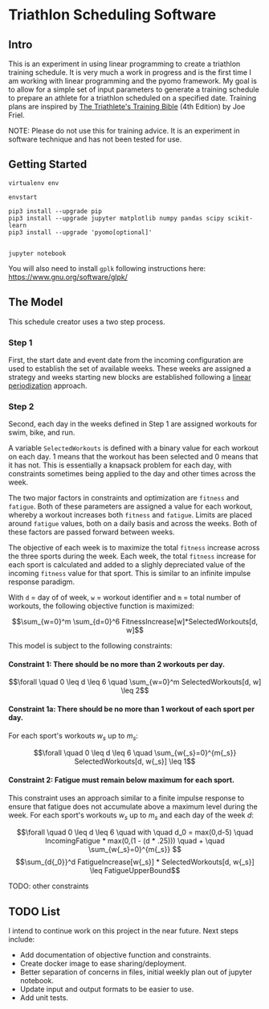 # Triathlon Scheduling Software

## Intro

This is an experiment in using linear programming to create a triathlon training schedule. It is very much a work in progress and is the first time I am working with linear programming and the pyomo framework. My goal is to allow for a simple set of input parameters to generate a training schedule to prepare an athlete for a triathlon scheduled on a specified date. Training plans are inspired by [The Triathlete's Training Bible](https://www.amazon.com/Triathletes-Training-Bible-Worlds-Comprehensive/dp/1937715442) (4th Edition) by Joe Friel.

NOTE: Please do not use this for training advice. It is an experiment in software technique and has not been tested for use.

## Getting Started

```
virtualenv env

envstart

pip3 install --upgrade pip
pip3 install --upgrade jupyter matplotlib numpy pandas scipy scikit-learn
pip3 install --upgrade 'pyomo[optional]' 


jupyter notebook
```

You will also need to install `gplk` following instructions here: https://www.gnu.org/software/glpk/

## The Model

This schedule creator uses a two step process. 

### Step 1

First, the start date and event date from the incoming configuration are used to establish the set of available weeks. These weeks are assigned a strategy and weeks starting new blocks are established following a [linear periodization](https://en.wikipedia.org/wiki/Sports_periodization) approach.

### Step 2

Second, each day in the weeks defined in Step 1 are assigned workouts for swim, bike, and run.

A variable `SelectedWorkouts` is defined with a binary value for each workout on each day. 1 means that the workout has been selected and 0 means that it has not. This is essentially a knapsack problem for each day, with constraints sometimes being applied to the day and other times across the week.

The two major factors in constraints and optimization are `fitness` and `fatigue`. Both of these parameters are assigned a value for each workout, whereby a workout increases both `fitness` and `fatigue`. Limits are placed around `fatigue` values, both on a daily basis and across the weeks. Both of these factors are passed forward between weeks.

The objective of each week is to maximize the total `fitness` increase across the three sports during the week. Each week, the total `fitness` increase for each sport is calculated and added to a slighly depreciated value of the incoming `fitness` value for that sport. This is similar to an infinite impulse response paradigm.

With `d` = day of of week, `w` = workout identifier and `m` = total number of workouts, the following objective function is maximized:

$$\sum_{w=0}^m \sum_{d=0}^6 FitnessIncrease[w]*SelectedWorkouts[d, w]$$

This model is subject to the following constraints:

#### Constraint 1: There should be no more than 2 workouts per day.

$$\forall \quad 0 \leq d \leq 6 \quad \sum_{w=0}^m SelectedWorkouts[d, w] \leq 2$$

#### Constraint 1a: There should be no more than 1 workout of each sport per day. 

For each sport's workouts $w_s$ up to $m_s$:

$$\forall \quad 0 \leq d \leq 6 \quad \sum_{w{_s}=0}^{m{_s}} SelectedWorkouts[d, w{_s}] \leq 1$$

#### Constraint 2: Fatigue must remain below maximum for each sport.

This constraint uses an approach similar to a finite impulse response to ensure that fatigue does not accumulate above a maximum level during the week. For each sport's workouts $w_s$ up to $m_s$ and each day of the week $d$:

$$\forall \quad 0 \leq d \leq 6 \quad with \quad d_0 = max(0,d-5) \quad IncomingFatigue * max(0,(1 - (d * .25))) \quad + \quad \sum_{w{_s}=0}^{m{_s}} $$ $$\sum_{d{_0}}^d FatigueIncrease[w{_s}] * SelectedWorkouts[d, w{_s}]  \leq FatigueUpperBound$$

TODO: other constraints
 

## TODO List

I intend to continue work on this project in the near future. Next steps include:
* Add documentation of objective function and constraints.
* Create docker image to ease sharing/deployment.
* Better separation of concerns in files, initial weekly plan out of jupyter notebook.
* Update input and output formats to be easier to use.
* Add unit tests.